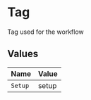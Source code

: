 # Tag

Tag used for the workflow


## Values

| Name    | Value   |
| ------- | ------- |
| `Setup` | setup   |